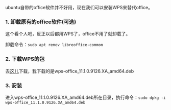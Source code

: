 ubuntu自带的office软件并不好用，现在我们可以安装WPS来替代office。

### 1. 卸载原有的office软件(可选)

这个看个人吧，反正以后都用WPS了，office不用了就卸载了。

卸载命令：`sudo apt remov libreoffice-common`

### 2. 下载WPS的包

去[这儿](https://www.wps.com/download/)下载，我下载的是wps-office_11.1.0.9126.XA_amd64.deb

### 3. 安装

进入wps-office_11.1.0.9126.XA_amd64.deb所在目录，执行命令：`sudo dpkg -i wps-office_11.1.0.9126.XA_amd64.deb`